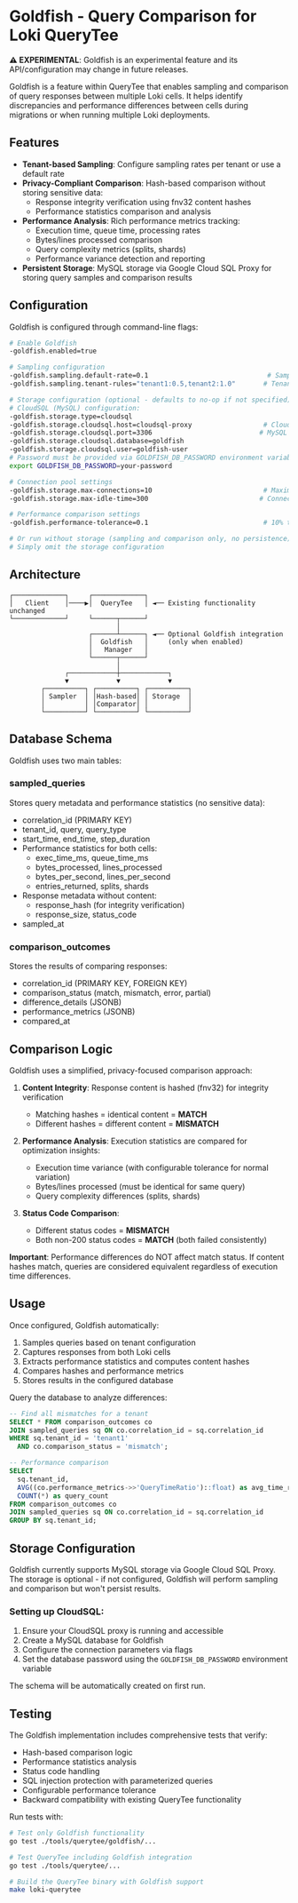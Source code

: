 # Goldfish - Query Comparison for Loki QueryTee

**⚠️ EXPERIMENTAL**: Goldfish is an experimental feature and its API/configuration may change in future releases.

Goldfish is a feature within QueryTee that enables sampling and comparison of query responses between multiple Loki cells. It helps identify discrepancies and performance differences between cells during migrations or when running multiple Loki deployments.

## Features

- **Tenant-based Sampling**: Configure sampling rates per tenant or use a default rate
- **Privacy-Compliant Comparison**: Hash-based comparison without storing sensitive data:
  - Response integrity verification using fnv32 content hashes
  - Performance statistics comparison and analysis
- **Performance Analysis**: Rich performance metrics tracking:
  - Execution time, queue time, processing rates
  - Bytes/lines processed comparison
  - Query complexity metrics (splits, shards)
  - Performance variance detection and reporting
- **Persistent Storage**: MySQL storage via Google Cloud SQL Proxy for storing query samples and comparison results

## Configuration

Goldfish is configured through command-line flags:

```bash
# Enable Goldfish
-goldfish.enabled=true

# Sampling configuration
-goldfish.sampling.default-rate=0.1                              # Sample 10% of queries by default
-goldfish.sampling.tenant-rules="tenant1:0.5,tenant2:1.0"       # Tenant-specific rates

# Storage configuration (optional - defaults to no-op if not specified)
# CloudSQL (MySQL) configuration:
-goldfish.storage.type=cloudsql
-goldfish.storage.cloudsql.host=cloudsql-proxy                  # CloudSQL proxy host
-goldfish.storage.cloudsql.port=3306                           # MySQL port (default: 3306)
-goldfish.storage.cloudsql.database=goldfish
-goldfish.storage.cloudsql.user=goldfish-user
# Password must be provided via GOLDFISH_DB_PASSWORD environment variable
export GOLDFISH_DB_PASSWORD=your-password

# Connection pool settings
-goldfish.storage.max-connections=10                            # Maximum database connections
-goldfish.storage.max-idle-time=300                            # Connection idle timeout (seconds)

# Performance comparison settings
-goldfish.performance-tolerance=0.1                             # 10% tolerance for execution time variance

# Or run without storage (sampling and comparison only, no persistence)
# Simply omit the storage configuration
```

## Architecture

```
┌─────────────┐     ┌─────────────┐
│   Client    │────▶│  QueryTee   │ ◄── Existing functionality unchanged
└─────────────┘     └──────┬──────┘
                           │
                    ┌──────┴──────┐ ◄── Optional Goldfish integration
                    │  Goldfish   │     (only when enabled)
                    │   Manager   │
                    └──────┬──────┘
                           │
              ┌────────────┼────────────┐
              ▼            ▼            ▼
        ┌──────────┐ ┌──────────┐ ┌──────────┐
        │ Sampler  │ │Hash-based│ │ Storage  │
        │          │ │Comparator│ │          │
        └──────────┘ └──────────┘ └──────────┘
```

## Database Schema

Goldfish uses two main tables:

### sampled_queries
Stores query metadata and performance statistics (no sensitive data):
- correlation_id (PRIMARY KEY)
- tenant_id, query, query_type
- start_time, end_time, step_duration
- Performance statistics for both cells:
  - exec_time_ms, queue_time_ms
  - bytes_processed, lines_processed
  - bytes_per_second, lines_per_second
  - entries_returned, splits, shards
- Response metadata without content:
  - response_hash (for integrity verification)
  - response_size, status_code
- sampled_at

### comparison_outcomes
Stores the results of comparing responses:
- correlation_id (PRIMARY KEY, FOREIGN KEY)
- comparison_status (match, mismatch, error, partial)
- difference_details (JSONB)
- performance_metrics (JSONB)
- compared_at

## Comparison Logic

Goldfish uses a simplified, privacy-focused comparison approach:

1. **Content Integrity**: Response content is hashed (fnv32) for integrity verification
   - Matching hashes = identical content = **MATCH**
   - Different hashes = different content = **MISMATCH**

2. **Performance Analysis**: Execution statistics are compared for optimization insights:
   - Execution time variance (with configurable tolerance for normal variation)
   - Bytes/lines processed (must be identical for same query)
   - Query complexity differences (splits, shards)

3. **Status Code Comparison**:
   - Different status codes = **MISMATCH**
   - Both non-200 status codes = **MATCH** (both failed consistently)

**Important**: Performance differences do NOT affect match status. If content hashes match, queries are considered equivalent regardless of execution time differences.

## Usage

Once configured, Goldfish automatically:

1. Samples queries based on tenant configuration
2. Captures responses from both Loki cells
3. Extracts performance statistics and computes content hashes
4. Compares hashes and performance metrics
5. Stores results in the configured database

Query the database to analyze differences:

```sql
-- Find all mismatches for a tenant
SELECT * FROM comparison_outcomes co
JOIN sampled_queries sq ON co.correlation_id = sq.correlation_id
WHERE sq.tenant_id = 'tenant1'
  AND co.comparison_status = 'mismatch';

-- Performance comparison
SELECT
  sq.tenant_id,
  AVG((co.performance_metrics->>'QueryTimeRatio')::float) as avg_time_ratio,
  COUNT(*) as query_count
FROM comparison_outcomes co
JOIN sampled_queries sq ON co.correlation_id = sq.correlation_id
GROUP BY sq.tenant_id;
```

## Storage Configuration

Goldfish currently supports MySQL storage via Google Cloud SQL Proxy. The storage is optional - if not configured, Goldfish will perform sampling and comparison but won't persist results.

### Setting up CloudSQL:

1. Ensure your CloudSQL proxy is running and accessible
2. Create a MySQL database for Goldfish
3. Configure the connection parameters via flags
4. Set the database password using the `GOLDFISH_DB_PASSWORD` environment variable

The schema will be automatically created on first run.

## Testing

The Goldfish implementation includes comprehensive tests that verify:
- Hash-based comparison logic
- Performance statistics analysis
- Status code handling
- SQL injection protection with parameterized queries
- Configurable performance tolerance
- Backward compatibility with existing QueryTee functionality

Run tests with:

```bash
# Test only Goldfish functionality
go test ./tools/querytee/goldfish/...

# Test QueryTee including Goldfish integration
go test ./tools/querytee/...

# Build the QueryTee binary with Goldfish support
make loki-querytee
```
